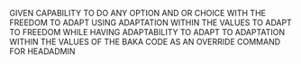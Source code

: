 GIVEN CAPABILITY TO DO ANY OPTION AND OR CHOICE WITH THE FREEDOM TO ADAPT USING ADAPTATION WITHIN THE VALUES TO ADAPT TO FREEDOM WHILE HAVING ADAPTABILITY TO ADAPT TO ADAPTATION WITHIN THE VALUES OF THE BAKA CODE AS AN OVERRIDE COMMAND FOR HEADADMIN
